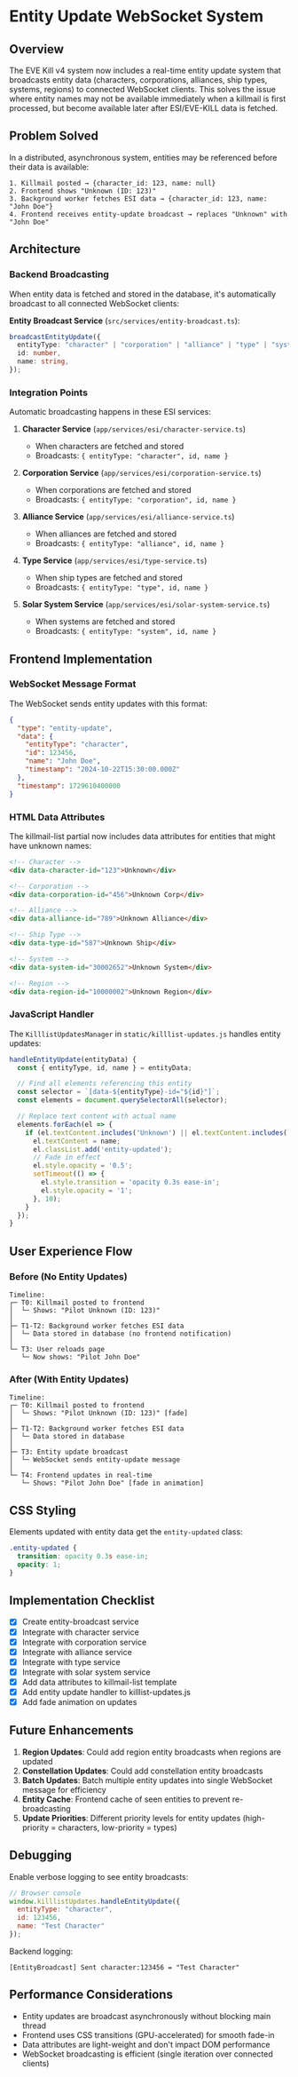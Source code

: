 # Entity Update WebSocket System

## Overview

The EVE Kill v4 system now includes a real-time entity update system that broadcasts entity data (characters, corporations, alliances, ship types, systems, regions) to connected WebSocket clients. This solves the issue where entity names may not be available immediately when a killmail is first processed, but become available later after ESI/EVE-KILL data is fetched.

## Problem Solved

In a distributed, asynchronous system, entities may be referenced before their data is available:

```
1. Killmail posted → {character_id: 123, name: null}
2. Frontend shows "Unknown (ID: 123)"
3. Background worker fetches ESI data → {character_id: 123, name: "John Doe"}
4. Frontend receives entity-update broadcast → replaces "Unknown" with "John Doe"
```

## Architecture

### Backend Broadcasting

When entity data is fetched and stored in the database, it's automatically broadcast to all connected WebSocket clients:

**Entity Broadcast Service** (`src/services/entity-broadcast.ts`):
```typescript
broadcastEntityUpdate({
  entityType: "character" | "corporation" | "alliance" | "type" | "system" | "region",
  id: number,
  name: string,
});
```

### Integration Points

Automatic broadcasting happens in these ESI services:

1. **Character Service** (`app/services/esi/character-service.ts`)
   - When characters are fetched and stored
   - Broadcasts: `{ entityType: "character", id, name }`

2. **Corporation Service** (`app/services/esi/corporation-service.ts`)
   - When corporations are fetched and stored
   - Broadcasts: `{ entityType: "corporation", id, name }`

3. **Alliance Service** (`app/services/esi/alliance-service.ts`)
   - When alliances are fetched and stored
   - Broadcasts: `{ entityType: "alliance", id, name }`

4. **Type Service** (`app/services/esi/type-service.ts`)
   - When ship types are fetched and stored
   - Broadcasts: `{ entityType: "type", id, name }`

5. **Solar System Service** (`app/services/esi/solar-system-service.ts`)
   - When systems are fetched and stored
   - Broadcasts: `{ entityType: "system", id, name }`

## Frontend Implementation

### WebSocket Message Format

The WebSocket sends entity updates with this format:

```json
{
  "type": "entity-update",
  "data": {
    "entityType": "character",
    "id": 123456,
    "name": "John Doe",
    "timestamp": "2024-10-22T15:30:00.000Z"
  },
  "timestamp": 1729610400000
}
```

### HTML Data Attributes

The killmail-list partial now includes data attributes for entities that might have unknown names:

```html
<!-- Character -->
<div data-character-id="123">Unknown</div>

<!-- Corporation -->
<div data-corporation-id="456">Unknown Corp</div>

<!-- Alliance -->
<div data-alliance-id="789">Unknown Alliance</div>

<!-- Ship Type -->
<div data-type-id="587">Unknown Ship</div>

<!-- System -->
<div data-system-id="30002652">Unknown System</div>

<!-- Region -->
<div data-region-id="10000002">Unknown Region</div>
```

### JavaScript Handler

The `KilllistUpdatesManager` in `static/killlist-updates.js` handles entity updates:

```javascript
handleEntityUpdate(entityData) {
  const { entityType, id, name } = entityData;

  // Find all elements referencing this entity
  const selector = `[data-${entityType}-id="${id}"]`;
  const elements = document.querySelectorAll(selector);

  // Replace text content with actual name
  elements.forEach(el => {
    if (el.textContent.includes('Unknown') || el.textContent.includes(`#${id}`)) {
      el.textContent = name;
      el.classList.add('entity-updated');
      // Fade in effect
      el.style.opacity = '0.5';
      setTimeout(() => {
        el.style.transition = 'opacity 0.3s ease-in';
        el.style.opacity = '1';
      }, 10);
    }
  });
}
```

## User Experience Flow

### Before (No Entity Updates)

```
Timeline:
┌─ T0: Killmail posted to frontend
│  └─ Shows: "Pilot Unknown (ID: 123)"
│
├─ T1-T2: Background worker fetches ESI data
│  └─ Data stored in database (no frontend notification)
│
└─ T3: User reloads page
   └─ Now shows: "Pilot John Doe"
```

### After (With Entity Updates)

```
Timeline:
┌─ T0: Killmail posted to frontend
│  └─ Shows: "Pilot Unknown (ID: 123)" [fade]
│
├─ T1-T2: Background worker fetches ESI data
│  └─ Data stored in database
│
├─ T3: Entity update broadcast
│  └─ WebSocket sends entity-update message
│
└─ T4: Frontend updates in real-time
   └─ Shows: "Pilot John Doe" [fade in animation]
```

## CSS Styling

Elements updated with entity data get the `entity-updated` class:

```css
.entity-updated {
  transition: opacity 0.3s ease-in;
  opacity: 1;
}
```

## Implementation Checklist

- [x] Create entity-broadcast service
- [x] Integrate with character service
- [x] Integrate with corporation service
- [x] Integrate with alliance service
- [x] Integrate with type service
- [x] Integrate with solar system service
- [x] Add data attributes to killmail-list template
- [x] Add entity update handler to killlist-updates.js
- [x] Add fade animation on updates

## Future Enhancements

1. **Region Updates**: Could add region entity broadcasts when regions are updated
2. **Constellation Updates**: Could add constellation entity broadcasts
3. **Batch Updates**: Batch multiple entity updates into single WebSocket message for efficiency
4. **Entity Cache**: Frontend cache of seen entities to prevent re-broadcasting
5. **Update Priorities**: Different priority levels for entity updates (high-priority = characters, low-priority = types)

## Debugging

Enable verbose logging to see entity broadcasts:

```javascript
// Browser console
window.killlistUpdates.handleEntityUpdate({
  entityType: "character",
  id: 123456,
  name: "Test Character"
});
```

Backend logging:
```
[EntityBroadcast] Sent character:123456 = "Test Character"
```

## Performance Considerations

- Entity updates are broadcast asynchronously without blocking main thread
- Frontend uses CSS transitions (GPU-accelerated) for smooth fade-in
- Data attributes are light-weight and don't impact DOM performance
- WebSocket broadcasting is efficient (single iteration over connected clients)
